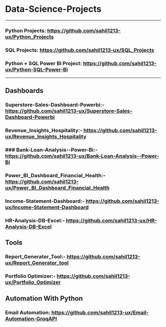 # Data-Science-Projects
--------------
### Python Projects: https://github.com/sahil1213-ux/Python_Projects

### SQL Projects: https://github.com/sahil1213-ux/SQL_Projects

### Python + SQL Power BI Project: https://github.com/sahil1213-ux/Python-SQL-Power-Bi

--------------
## Dashboards
### Superstore-Sales-Dashboard-Powerbi:- https://github.com/sahil1213-ux/Superstore-Sales-Dashboard-Powerbi
### Revenue_Insights_Hospitality:- https://github.com/sahil1213-ux/Revenue_Insights_Hospitality
### ### Bank-Loan-Analysis--Power-Bi:- https://github.com/sahil1213-ux/Bank-Loan-Analysis--Power-Bi
### Power_BI_Dashboard_Financial_Health:- https://github.com/sahil1213-ux/Power_BI_Dashboard_Financial_Health
### Income-Statement-Dashboard:- https://github.com/sahil1213-ux/Income-Statement-Dashboard
### HR-Analysis-DB-Excel:- https://github.com/sahil1213-ux/HR-Analysis-DB-Excel

## Tools
### Report_Generator_Tool:- https://github.com/sahil1213-ux/Report_Generator_tool
### Portfolio Optimizer:- https://github.com/sahil1213-ux/Portfolio_Optimizer

## Automation With Python
### Email Automation: https://github.com/sahil1213-ux/Email-Automation-GroqAPI


## 




















